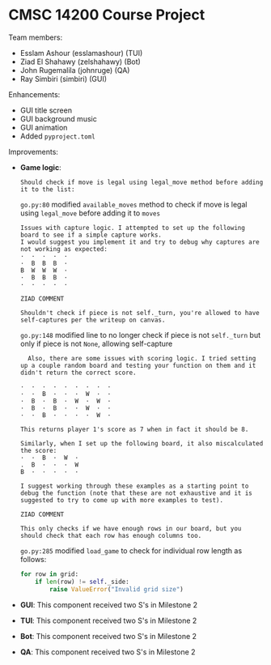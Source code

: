 # CMSC 14200 Course Project

Team members:
- Esslam Ashour (esslamashour) (TUI)
- Ziad El Shahawy (zelshahawy) (Bot)
- John Rugemalila (johnruge) (QA)
- Ray Simbiri (simbiri) (GUI)

Enhancements:
- GUI title screen
- GUI background music
- GUI animation
- Added `pyproject.toml`

Improvements:
* **Game logic**:

  ```
  Should check if move is legal using legal_move method before adding it to the list:
  ```
  
  ``go.py:80`` modified ``available_moves`` method to check if move is legal using ``legal_move`` before adding it to ``moves``


  ```
  Issues with capture logic. I attempted to set up the following board to see if a simple capture works.
  I would suggest you implement it and try to debug why captures are not working as expected:
  ·  ·  ·  ·  ·
  ·  B  B  B  ·
  B  W  W  W  ·
  ·  B  B  B  ·
  ·  ·  ·  ·  ·
  ```

  ``ZIAD COMMENT``

  ```
  Shouldn't check if piece is not self._turn, you're allowed to have self-captures per the writeup on canvas.
  ```

  ``go.py:148`` modified line to no longer check if piece is not `self._turn` but only if piece is not `None`, allowing self-capture

  ```
    Also, there are some issues with scoring logic. I tried setting up a couple random board and testing your function on them and it didn't return the correct score. 
  
  ·  ·  ·  ·  ·  ·  ·  ·  ·
  ·  ·  B  ·  ·  ·  W  ·  ·
  ·  B  ·  B  ·  W  ·  W  ·
  ·  B  ·  B  ·  ·  W  ·  ·
  ·  ·  B  ·  ·  ·  ·  W  ·
  
  This returns player 1's score as 7 when in fact it should be 8. 
  
  Similarly, when I set up the following board, it also miscalculated the score:
  ·  ·  B  ·  W  ·
  .  B  ·  ·  ·  W
  B  ·  ·  ·  ·  ·
  
  I suggest working through these examples as a starting point to debug the function (note that these are not exhaustive and it is suggested to try to come up with more examples to test).
  ```
  
  ``ZIAD COMMENT``
  
  ```
  This only checks if we have enough rows in our board, but you should check that each row has enough columns too.
  ```
  
  ``go.py:285`` modified `load_game` to check for individual row length as follows:
  ```python
  for row in grid:
      if len(row) != self._side:
          raise ValueError("Invalid grid size")
  ```
  

* **GUI**:
  This component received two S's in Milestone 2
  
* **TUI**:
  This component received two S's in Milestone 2

* **Bot**:
  This component received two S's in Milestone 2

* **QA**:
  This component received two S's in Milestone 2
